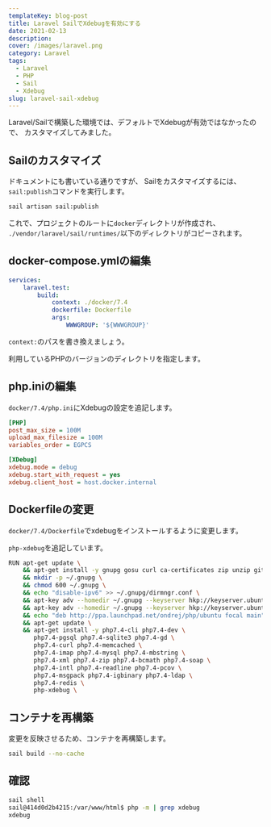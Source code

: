 ```yaml
---
templateKey: blog-post
title: Laravel SailでXdebugを有効にする
date: 2021-02-13
description:
cover: /images/laravel.png
category: Laravel
tags:
  - Laravel
  - PHP
  - Sail
  - Xdebug
slug: laravel-sail-xdebug
---
```


Laravel/Sailで構築した環境では、デフォルトでXdebugが有効ではなかったので、
カスタマイズしてみました。

## Sailのカスタマイズ

ドキュメントにも書いている通りですが、
Sailをカスタマイズするには、`sail:publish`コマンドを実行します。

```bash
sail artisan sail:publish
```

これで、プロジェクトのルートに`docker`ディレクトリが作成され、
`./vendor/laravel/sail/runtimes/`以下のディレクトリがコピーされます。

## docker-compose.ymlの編集

```yaml
services:
    laravel.test:
        build:
            context: ./docker/7.4
            dockerfile: Dockerfile
            args:
                WWWGROUP: '${WWWGROUP}'
```

`context:`のパスを書き換えましょう。

利用しているPHPのバージョンのディレクトリを指定します。

## php.iniの編集

`docker/7.4/php.ini`にXdebugの設定を追記します。

```ini
[PHP]
post_max_size = 100M
upload_max_filesize = 100M
variables_order = EGPCS

[XDebug]
xdebug.mode = debug
xdebug.start_with_request = yes
xdebug.client_host = host.docker.internal
```

## Dockerfileの変更

`docker/7.4/Dockerfile`でxdebugをインストールするように変更します。

`php-xdebug`を追記しています。

```bash
RUN apt-get update \
    && apt-get install -y gnupg gosu curl ca-certificates zip unzip git supervisor sqlite3 libcap2-bin libpng-dev python2 \
    && mkdir -p ~/.gnupg \
    && chmod 600 ~/.gnupg \
    && echo "disable-ipv6" >> ~/.gnupg/dirmngr.conf \
    && apt-key adv --homedir ~/.gnupg --keyserver hkp://keyserver.ubuntu.com:80 --recv-keys E5267A6C \
    && apt-key adv --homedir ~/.gnupg --keyserver hkp://keyserver.ubuntu.com:80 --recv-keys C300EE8C \
    && echo "deb http://ppa.launchpad.net/ondrej/php/ubuntu focal main" > /etc/apt/sources.list.d/ppa_ondrej_php.list \
    && apt-get update \
    && apt-get install -y php7.4-cli php7.4-dev \
       php7.4-pgsql php7.4-sqlite3 php7.4-gd \
       php7.4-curl php7.4-memcached \
       php7.4-imap php7.4-mysql php7.4-mbstring \
       php7.4-xml php7.4-zip php7.4-bcmath php7.4-soap \
       php7.4-intl php7.4-readline php7.4-pcov \
       php7.4-msgpack php7.4-igbinary php7.4-ldap \
       php7.4-redis \
       php-xdebug \
```

## コンテナを再構築

変更を反映させるため、コンテナを再構築します。

```bash
sail build --no-cache
```

## 確認

```bash
sail shell
sail@414d0d2b4215:/var/www/html$ php -m | grep xdebug
xdebug
```
